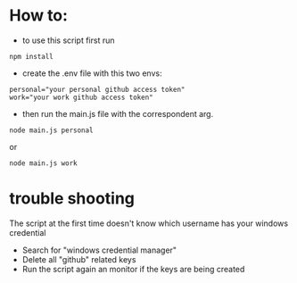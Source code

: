 # How to:

- to use this script first run

```
npm install
```

- create the .env file with this two envs:

```
personal="your personal github access token"
work="your work github access token"
```

- then run the main.js file with the correspondent arg.

```
node main.js personal
```

or

```
node main.js work
```

# trouble shooting

The script at the first time doesn't know which username has your windows credential

- Search for "windows credential manager"
- Delete all "github" related keys
- Run the script again an monitor if the keys are being created
